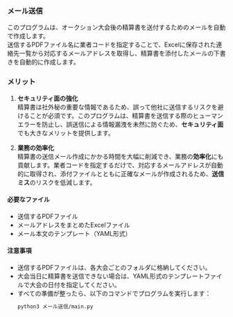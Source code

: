 ### メール送信  
このプログラムは、オークション大会後の精算書を送付するためのメールを自動で作成します。  
送信するPDFファイル名に業者コードを指定することで、Excelに保存された連絡先一覧から対応するメールアドレスを取得し、精算書を添付したメールの下書きを自動的に作成します。

### メリット

1. **セキュリティ面の強化**  
   精算書は社外秘の重要な情報であるため、誤って他社に送信するリスクを避けることが必須です。このプログラムは、精算書を送信する際のヒューマンエラーを防止し、誤送信による情報漏洩を未然に防ぐため、**セキュリティ面**でも大きなメリットを提供します。

2. **業務の効率化**  
   精算書の送信メール作成にかかる時間を大幅に削減でき、業務の**効率化**にも貢献します。業者コードを指定するだけで、対応するメールアドレスが自動的に取得され、添付ファイルとともに正確なメールが作成されるため、**送信ミス**のリスクを低減します。


#### 必要なファイル
- 送信するPDFファイル  
- メールアドレスをまとめたExcelファイル  
- メール本文のテンプレート（YAML形式）

#### 注意事項
- 送信するPDFファイルは、各大会ごとのフォルダに格納してください。  
- 大会当日に精算書を送信できない場合は、YAML形式のテンプレートファイルで大会の日付を指定してください。  
- すべての準備が整ったら、以下のコマンドでプログラムを実行します：  
  ```bash
  python3 メール送信/main.py
